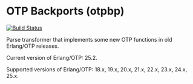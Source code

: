 OTP Backports (otpbp)
=====================
[![Build Status](https://secure.travis-ci.org/Ledest/otpbp.png)](http://travis-ci.org/Ledest/otpbp)

Parse transformer that implements some new OTP functions in old Erlang/OTP releases.

Current version of Erlang/OTP: 25.2.

Supported versions of Erlang/OTP: 18.x, 19.x, 20.x, 21.x, 22.x, 23.x, 24.x, 25.x.
